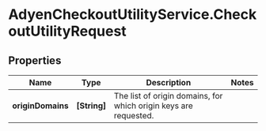# AdyenCheckoutUtilityService.CheckoutUtilityRequest

## Properties

Name | Type | Description | Notes
------------ | ------------- | ------------- | -------------
**originDomains** | **[String]** | The list of origin domains, for which origin keys are requested. | 


